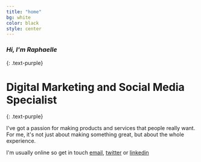```yaml
---
title: "home"
bg: white
color: black
style: center
---
```


### *Hi, I'm Raphaelle*
{: .text-purple}

<span class="fa-stack subtlecircle" style="font-size:100px; background:rgba(255,166,0,0.1)">
  <i class="fa fa-circle fa-stack-2x text-white"></i>
  <i class="fa fa-rheaf_circle fa-stack-1x"></i>
</span>

# Digital Marketing and Social Media Specialist
{: .text-purple}


I've got a passion for making products and services that people really want. For me, it's not just about making something great, but about the whole experience.

I'm usually online so get in touch [email](mailto:raphaelle@raphaelleheaf.com), [twitter](https://twitter.com/raphaelleheaf) or [linkedin](https://uk.linkedin.com/in/raphaelleheaf)


